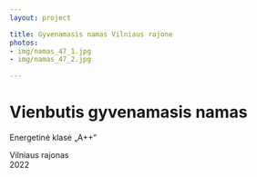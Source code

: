 ```yaml
---
layout: project

title: Gyvenamasis namas Vilniaus rajone
photos:
- img/namas_47_1.jpg
- img/namas_47_2.jpg

---
```

<h1>Vienbutis gyvenamasis namas</h1>
<p>Energetinė klasė „A++“</p>
<p>Vilniaus rajonas<br/>2022</p>